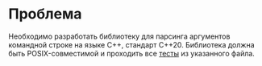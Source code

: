 # Проблема

Необходимо разработать библиотеку для парсинга аргументов командной строке на языке
C++, стандарт C++20. Библиотека должна быть POSIX-совместимой и проходить все
[тесты](../../../../tests/argparser_unit_tests.cpp) из указанного файла.
